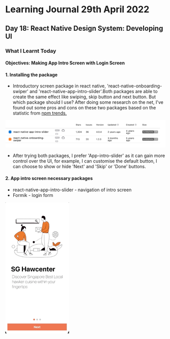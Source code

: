 <h1>Learning Journal 29th April 2022</h1>
<h2>Day 18: React Native Design System: Developing UI</h2>
<h3>What I Learnt Today</h3>
<h4>Objectives: Making App Intro Screen with Login Screen</h4>
<h4>1. Installing the package</h4>
<ul>
  <li>Introductory screen package in react native, 'react-native-onboarding-swiper' and 'react-native-app-intro-slider'.Both packages are able to create the same effect like swiping, skip button and next button. But which package should I use? After doing some research on the net, I've found out some pros and cons on these two packages based on the statistic from <a href="https://www.npmtrends.com/react-native-app-intro-slider-vs-react-native-onboarding-swiper">npm trends.</a></li>  
</ul>
<img src="https://github.com/janson-gan/react-native-training/blob/main/images/Screenshot%202022-04-29%20at%203.42.16%20PM.png" width="800" />
<ul>
  <li>After trying both packages, I prefer 'App-intro-slider' as it can gain more control over the UI, for example, I can customise the default button, I can choose to show or hide 'Next' and 'Skip' or 'Done' buttons.</li>
</ul>
<h4>2. App intro screen necessary packages</h4>
<ul>
  <li>react-native-app-intro-slider - navigation of intro screen</li>
  <li>Formik - login form</li>
</ul>

<p float="left">
  <img src="https://github.com/janson-gan/react-native-training/blob/main/images/May-04-2022%2011-51-48.gif" width="200" />
 <img src="" width="200" />
</p>
